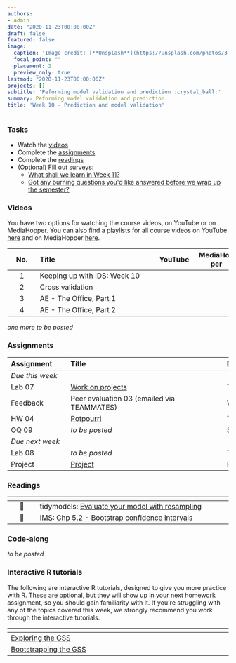 ```yaml
---
authors:
- admin
date: "2020-11-23T00:00:00Z"
draft: false
featured: false
image:
  caption: 'Image credit: [**Unsplash**](https://unsplash.com/photos/3Tf1J8q9bBA)'
  focal_point: ""
  placement: 2
  preview_only: true
lastmod: "2020-11-23T00:00:00Z"
projects: []
subtitle: 'Peforming model validation and prediction :crystal_ball:'
summary: Peforming model validation and prediction.
title: 'Week 10 - Prediction and model validation'
---
```


### Tasks

- Watch the [videos](/post/10-week/#videos)
- Complete the [assignments](/post/10-week/#assignments)
- Complete the [readings](/post/10-week/#readings)
- (Optional) Fill out surveys:
  - [What shall we learn in Week 11?](https://forms.office.com/Pages/ResponsePage.aspx?id=sAafLmkWiUWHiRCgaTTcYRiRHjHRDWhOuLE_6JyNA0dUOFU4VEFUVUMzV0hHQUIyT0NGTTNIQjFOSC4u)
  - [Got any burning questions you'd like answered before we wrap up the semester?](https://forms.office.com/Pages/ResponsePage.aspx?id=sAafLmkWiUWHiRCgaTTcYRiRHjHRDWhOuLE_6JyNA0dUNThTSVpIT0hUMk1GUUhFRVYwRDRCMVhDTS4u)

### Videos

You have two options for watching the course videos, on YouTube or on MediaHopper. You can also find a playlists for all course videos on YouTube [here](https://www.youtube.com/playlist?list=PLNUVZZ6hfXX1tyUykCWShOKZdIB0TIhtM) and on MediaHopper [here](https://media.ed.ac.uk/playlist/dedicated/183821961/1_r35z2f16/).

| <div style="width:50px;text-align:center">No.</div> | <div style="width:250px;text-align:left">Title</div> | <div style="width:80px;text-align:center">YouTube</div> | <div style="width:80px;text-align:center">MediaHopper</div> |  <div style="width:80px;text-align:center">Slides</div> | <div style="width:80px;text-align:center">Length</div> |
|:---:|:---------------------|:-------:|:-----------:|:--------:|:------:|
| 1 | Keeping up with IDS: Week 10 | [<span style='color: red;'><i class='fab fa-youtube fa-lg'></i></span>](https://youtu.be/M3zlAula9pM) | [<span style='color: #0A1E3F;'><i class='fas fa-file-video fa-lg'></i></span>](https://media.ed.ac.uk/media/IDS+-+Week+10+-+01+-+Keeping+up+with+IDS/1_74u9yhk6)  | [<span style='color: #4b5357;'><i class='fas fa-desktop fa-lg'></i></span>](https://ids-s1-20.github.io/slides/week-10/w10-d01-kuwids/w10-d01-kuwids.pdf) | 6:54 | 
| 2 | Cross validation | [<span style='color: red;'><i class='fab fa-youtube fa-lg'></i></span>](https://youtu.be/L1KfIISmUT4) | [<span style='color: #0A1E3F;'><i class='fas fa-file-video fa-lg'></i></span>](https://media.ed.ac.uk/media/IDS+-+Week+10+-+02+-+Cross+validation/1_9d1v5r6l)  | [<span style='color: #4b5357;'><i class='fas fa-desktop fa-lg'></i></span>](https://ids-s1-20.github.io/slides/week-10/w10-d02-cross-validation/w10-d02-cross-validation.html) | 44:20 | 
| 3 | AE - The Office, Part 1 | [<span style='color: red;'><i class='fab fa-youtube fa-lg'></i></span>](https://youtu.be/qsUYstdN4LQ) | [<span style='color: #0A1E3F;'><i class='fas fa-file-video fa-lg'></i></span>](https://media.ed.ac.uk/media/IDS+-+Week+10+-+03+-+AE+-+The+Office%2C+Part+1/1_ru9aczu5)  | [<span style='color: #4b5357;'><i class='fas fa-desktop fa-lg'></i></span>](https://github.com/ids-s1-20/application-exercises/blob/main/ae-09-feat-eng-cv/theoffice.md) | 30:45 | 
| 4 | AE - The Office, Part 2 | [<span style='color: red;'><i class='fab fa-youtube fa-lg'></i></span>](https://youtu.be/WstIr94Fdjc) | [<span style='color: #0A1E3F;'><i class='fas fa-file-video fa-lg'></i></span>](https://media.ed.ac.uk/media/IDS+-+Week+10+-+04+-+AE+-+The+Office%2C+Part+2/1_dwfr8cvr)  | [<span style='color: #4b5357;'><i class='fas fa-desktop fa-lg'></i></span>](https://github.com/ids-s1-20/application-exercises/blob/main/ae-09-feat-eng-cv/theoffice.md) | 19:53 | 

*one more to be posted*

### Assignments

| <div style="width:120px;text-align:left">Assignment</div> | <div style="width:340px;text-align:left">Title</div> | <div style="width:200px;text-align:left">Due</div> |
|:---|:---|:---|
| *Due this week* | | |
| Lab 07 | [Work on projects](https://ids-s1-20.github.io/labs/lab-07/lab-07-work-on-projects) | Tue, 24 Nov, 16:00 UK |
| Feedback | Peer evaluation 03 (emailed via TEAMMATES) | Wed, 25 Nov, 16:00 UK |
| HW 04 | [Potpourri](https://ids-s1-20.github.io/homework/hw-04/hw-04-potpourri.html) | Tue, 26 Nov, 16:00 UK |
| OQ 09 | *to be posted*  | Sun, 29 Nov, 23:59 UK |
| *Due next week* | | |
| Lab 08 | *to be posted* | Tue, 1 Dec, 16:00 UK |
| Project | [Project](/#project)   | Fri, 4 Dec, 10:00 UK |

### Readings

| <div style="width:50px"></div>  | <div style="width:420px"></div>  |  <div style="width:200px"></div> |
|:---:|:---|:---:|
| :page_facing_up: | tidymodels: [Evaluate your model with resampling](https://www.tidymodels.org/start/resampling/) | **Required** |
| :open_book: | IMS: [Chp 5.2 - Bootstrap confidence intervals](https://openintro-ims.netlify.app/intro-stat-inference.html#boot-ci) | **Required** |

### Code-along

*to be posted*

### Interactive R tutorials

The following are interactive R tutorials, designed to give you more practice with R. These are optional, but they will show up in your next homework assignment, so you should gain familiarity with it. If you're struggling with any of the topics covered this week, we strongly recommend you work through the interactive tutorials.

|  <div style="width:480px"></div>  |  <div style="width:200px"></div>  |
|:---|:---|
| [Exploring the GSS](https://minecr.shinyapps.io/dsbox-07-exploregss/) | Related to HW 05 |
| [Bootstrapping the GSS](https://minecr.shinyapps.io/dsbox-08-bootstrapgss/) | Related to HW 05 |
